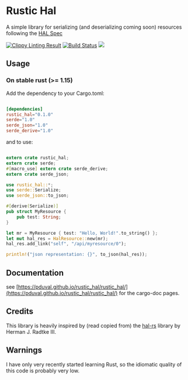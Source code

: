 # Rustic Hal

A simple library for serializing (and deserializing coming soon) resources following the [HAL Spec](https://tools.ietf.org/html/draft-kelly-json-hal-08)

[![Clippy Linting Result](https://clippy.bashy.io/github/pduval/rustic_hal/master/badge.svg)](https://clippy.bashy.io/github/pduval/rustic_hal/master/log)
[![Build Status](https://travis-ci.org/pduval/rustic_hal.svg)](https://travis-ci.org/pduval/rustic_hal)
[![](http://meritbadge.herokuapp.com/rustic_hal)](https://crates.io/crates/rustic_hal)

## Usage

### On stable rust (>= 1.15)

Add the dependency to your Cargo.toml:

```toml

[dependencies]
rustic_hal="0.1.0"
serde="1.0"
serde_json="1.0"
serde_derive="1.0"

```
and to use:

```rust

extern crate rustic_hal;
extern crate serde;
#[macro_use] extern crate serde_derive;
extern crate serde_json;

use rustic_hal::*;
use serde::Serialize;
use serde_json::to_json;

#[derive(Serialize)]
pub struct MyResource {
    pub test: String;
}

let mr = MyResource { test: "Hello, World!".to_string() };
let mut hal_res = HalResource::new(mr);
hal_res.add_link("self", "/api/myresource/0");

println!("json representation: {}", to_json(hal_res));

```
## Documentation

see [https://pduval.github.io/rustic_hal/rustic_hal/](https://pduval.github.io/rustic_hal/rustic_hal/) for the cargo-doc pages.

## Credits

This library is heavily inspired by (read copied from) the [hal-rs](https://github.com/hjr3/hal-rs) library by Herman J. Radtke III.

## Warnings

I have only very recently started learning Rust, so the idiomatic quality of  this code is probably very low.
